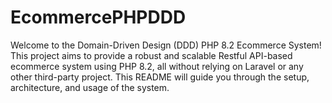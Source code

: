 # EcommercePHPDDD
Welcome to the Domain-Driven Design (DDD) PHP 8.2 Ecommerce System! This project aims to provide a robust and scalable Restful API-based ecommerce system using PHP 8.2, all without relying on Laravel or any other third-party project. This README will guide you through the setup, architecture, and usage of the system.
